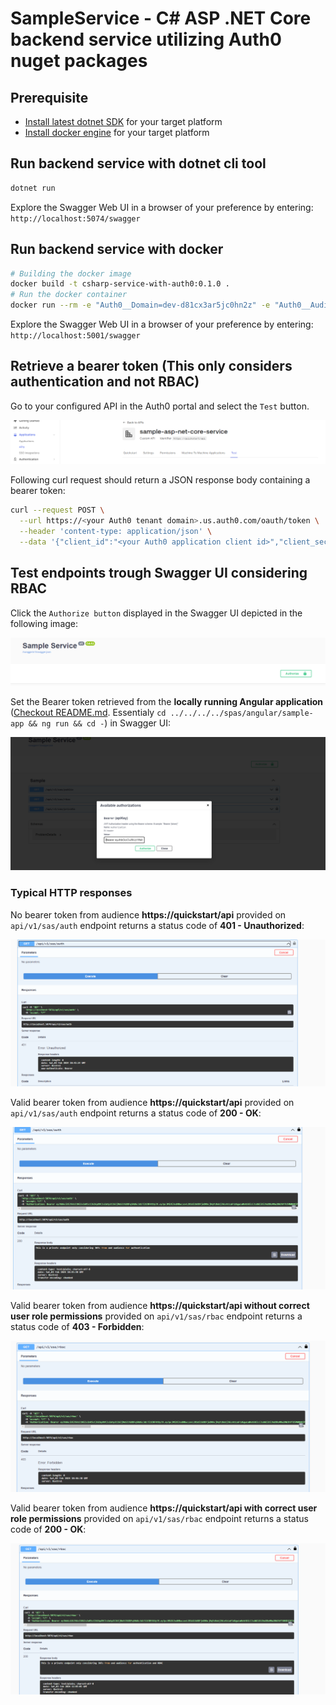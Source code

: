# SampleService - C# ASP .NET Core backend service utilizing Auth0 nuget packages

## Prerequisite

- [Install latest dotnet SDK](https://dotnet.microsoft.com/en-us/download) for your target platform
- [Install docker engine](https://docs.docker.com/engine/install/) for your target platform

## Run backend service with dotnet cli tool

```sh
dotnet run
```

Explore the Swagger Web UI in a browser of your preference by entering: `http://localhost:5074/swagger`

## Run backend service with docker

```sh
# Building the docker image
docker build -t csharp-service-with-auth0:0.1.0 .
# Run the docker container
docker run --rm -e "Auth0__Domain=dev-d81cx3ar5jc0hn2z" -e "Auth0__Audience=https://quickstart/api" -p 5001:8080 -d csharp-service-with-auth0:0.1.0 
```

Explore the Swagger Web UI in a browser of your preference by entering: `http://localhost:5001/swagger`

## Retrieve a bearer token (This only considers authentication and not RBAC)

Go to your configured API in the Auth0 portal and select the `Test` button. 

![Auth0 portal view with test button](./images/auth0-portal-view001.PNG)

Following curl request should return a JSON response body containing a bearer token:

```sh
curl --request POST \
  --url https://<your Auth0 tenant domain>.us.auth0.com/oauth/token \
  --header 'content-type: application/json' \
  --data '{"client_id":"<your Auth0 application client id>","client_secret":"<your Auth0 application client secret>","audience":"<your Auth0 applicatio audience, e.g. https://quickstart/api>","grant_type":"client_credentials"}'
```

## Test endpoints trough Swagger UI considering RBAC

Click the `Authorize button` displayed in the Swagger UI depicted in the following image: 

![Click on the swagger UI authorization button](./images/swagger-ui-authorization-button.PNG)

Set the Bearer token retrieved from the **locally running Angular application** ([Checkout README.md](../../../../spas/angular/sample-app/README.md). Essentialy `cd ../../../../spas/angular/sample-app && ng run && cd -`) in Swagger UI:

![Set bearer token retrieved from ](./images/set-bearer-token.PNG)

### Typical HTTP responses

No bearer token from audience **https://quickstart/api** provided on `api/v1/sas/auth` endpoint returns a status code of **401 - Unauthorized**:

![401 response](./images/401-response.PNG)

Valid bearer token from audience **https://quickstart/api** provided on `api/v1/sas/auth` endpoint returns a status code of **200 - OK**:

![200 response](./images/200-response-auth-endpoint.PNG)

Valid bearer token from audience **https://quickstart/api without correct user role permissions** provided on `api/v1/sas/rbac` endpoint returns a status code of **403 - Forbidden**:

![403 response](./images/403-response.PNG)

Valid bearer token from audience **https://quickstart/api with correct user role permissions** provided on `api/v1/sas/rbac` endpoint returns a status code of **200 - OK**:

![200 response](./images/200-response-rbac-endpoint.PNG)